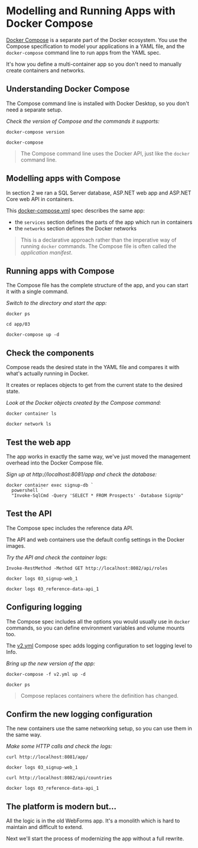 ﻿# Modelling and Running Apps with Docker Compose

[Docker Compose](https://docs.docker.com/compose/) is a separate part of the Docker ecosystem. You use the Compose specification to model your applications in a YAML file, and the `docker-compose` command line to run apps from the YAML spec.

It's how you define a multi-container app so you don't need to manually create containers and networks.

## Understanding Docker Compose

The Compose command line is installed with Docker Desktop, so you don't need a separate setup.

_Check the version of Compose and the commands it supports:_

```
docker-compose version

docker-compose
```

> The Compose command line uses the Docker API, just like the `docker` command line.

## Modelling apps with Compose

In section 2 we ran a SQL Server database, ASP.NET web app and ASP.NET Core web API in containers.

This [docker-compose.yml](./app/03/docker-compose.yml) spec describes the same app:

- the `services` section defines the parts of the app which run in containers
- the `networks` section defines the Docker networks

> This is a declarative approach rather than the imperative way of running `docker` commands. The Compose file is often called the _application manifest_.

## Running apps with Compose

The Compose file has the complete structure of the app, and you can start it with a single command.

_Switch to the directory and start the app:_

```
docker ps

cd app/03

docker-compose up -d
```

## Check the components

Compose reads the desired state in the YAML file and compares it with what's actually running in Docker. 

It creates or replaces objects to get from the current state to the desired state.

_Look at the Docker objects created by the Compose command:_

```
docker container ls

docker network ls
```

## Test the web app

The app works in exactly the same way, we've just moved the management overhead into the Docker Compose file.

_Sign up at http://localhost:8081/app and check the database:_

```
docker container exec signup-db `
  powershell `
  "Invoke-SqlCmd -Query 'SELECT * FROM Prospects' -Database SignUp"
```

## Test the API

The Compose spec includes the reference data API.

The API and web containers use the default config settings in the Docker images.

_Try the API and check the container logs:_

```
Invoke-RestMethod -Method GET http://localhost:8082/api/roles

docker logs 03_signup-web_1

docker logs 03_reference-data-api_1
```

## Configuring logging

The Compose spec includes all the options you would usually use in `docker` commands, so you can define environment variables and volume mounts too.

The [v2.yml](./app/03/v2.yml) Compose spec adds logging configuration to set logging level to Info.

_Bring up the new version of the app:_

```
docker-compose -f v2.yml up -d

docker ps
```

> Compose replaces containers where the definition has changed.

## Confirm the new logging configuration

The new containers use the same networking setup, so you can use them in the same way.

_Make some HTTP calls and check the logs:_

```
curl http://localhost:8081/app/

docker logs 03_signup-web_1

curl http://localhost:8082/api/countries

docker logs 03_reference-data-api_1
```

## The platform is modern but...

All the logic is in the old WebForms app. It's a monolith which is hard to maintain and difficult to extend.

Next we'll start the process of modernizing the app without a full rewrite.

